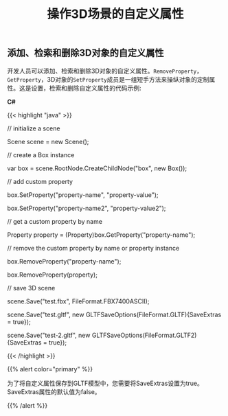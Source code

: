 ﻿---
title: 操作3D场景的自定义属性
type: docs
weight: 80
url: /zh/net/manipulate-custom-properties-of-a-3d-scene/
description: 开发人员可以添加、检索和删除3D对象的自定义属性。3D对象的RemoveProperty、GetProperty、SetProperty成员是一组短手方法，用于操作对象的自定义属性。
---
## **添加、检索和删除3D对象的自定义属性**
开发人员可以添加、检索和删除3D对象的自定义属性。`RemoveProperty`，`GetProperty`，3D对象的`SetProperty`成员是一组短手方法来操纵对象的定制属性。这是设置，检索和删除自定义属性的代码示例:

**C#**

{{< highlight "java" >}}

 // initialize a scene 

Scene scene = new Scene();

// create a Box instance

var box = scene.RootNode.CreateChildNode("box", new Box());

// add custom property

box.SetProperty("property-name", "property-value");

box.SetProperty("property-name2", "property-value2");

// get a custom property by name

Property property = (Property)box.GetProperty("property-name");

// remove the custom property by name or property instance

box.RemoveProperty("property-name");

box.RemoveProperty(property);

// save 3D scene

scene.Save("test.fbx", FileFormat.FBX7400ASCII);

scene.Save("test.gltf", new GLTFSaveOptions(FileFormat.GLTF){SaveExtras = true});

scene.Save("test-2.gltf", new GLTFSaveOptions(FileFormat.GLTF2){SaveExtras = true});

{{< /highlight >}}

{{% alert color="primary" %}} 

为了将自定义属性保存到GLTF模型中，您需要将SaveExtras设置为true。SaveExtras属性的默认值为false。

{{% /alert %}}
